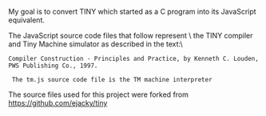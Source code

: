 My goal is to convert TINY which started as a C program into its JavaScript equivalent.

The JavaScript source code files that follow represent \ 
the TINY compiler and Tiny Machine simulator as described in the text:\

	Compiler Construction - Principles and Practice, by Kenneth C. Louden,
	PWS Publishing Co., 1997.

     The tm.js source code file is the TM machine interpreter


The source files used for this project were forked from
https://github.com/ejacky/tiny 
